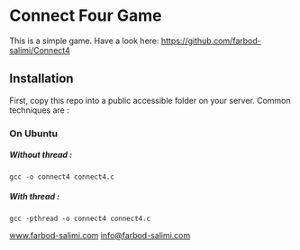 Connect Four Game
========
This is a simple game.
Have a look here: https://github.com/farbod-salimi/Connect4


## Installation
First, copy this repo into a public accessible folder on your server.
Common techniques are : 

### On Ubuntu
##### Without thread :
```
gcc -o connect4 connect4.c
```
##### With thread :
```
gcc -pthread -o connect4 connect4.c
```

www.farbod-salimi.com
info@farbod-salimi.com
